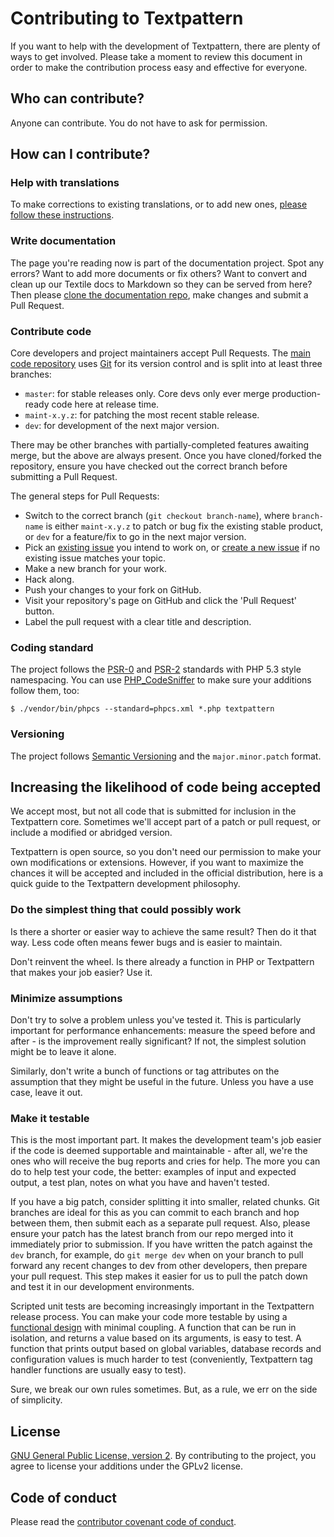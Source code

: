 # Contributing to Textpattern

If you want to help with the development of Textpattern, there are plenty of ways to get involved. Please take a moment to review this document in order to make the contribution process easy and effective for everyone.

## Who can contribute?

Anyone can contribute. You do not have to ask for permission.

## How can I contribute?

### Help with translations

To make corrections to existing translations, or to add new ones, [please follow these instructions](https://github.com/textpattern/textpacks/blob/master/README.md).

### Write documentation

The page you're reading now is part of the documentation project. Spot any errors? Want to add more documents or fix others? Want to convert and clean up our Textile docs to Markdown so they can be served from here? Then please [clone the documentation repo](https://github.com/textpattern/textpattern.github.io), make changes and submit a Pull Request.

### Contribute code

Core developers and project maintainers accept Pull Requests. The [main code repository](https://github.com/textpattern/textpattern) uses [Git](https://www.sitepoint.com/git-for-beginners/) for its version control and is split into at least three branches:

* `master`: for stable releases only. Core devs only ever merge production-ready code here at release time.
* `maint-x.y.z`: for patching the most recent stable release.
* `dev`: for development of the next major version.

There may be other branches with partially-completed features awaiting merge, but the above are always present. Once you have cloned/forked the repository, ensure you have checked out the correct branch before submitting a Pull Request.

The general steps for Pull Requests:

* Switch to the correct branch (`git checkout branch-name`), where `branch-name` is either `maint-x.y.z` to patch or bug fix the existing stable product, or `dev` for a feature/fix to go in the next major version.
* Pick an [existing issue](https://github.com/textpattern/textpattern/issues) you intend to work on, or [create a new issue](https://github.com/textpattern/textpattern/issues/new) if no existing issue matches your topic.
* Make a new branch for your work.
* Hack along.
* Push your changes to your fork on GitHub.
* Visit your repository's page on GitHub and click the 'Pull Request' button.
* Label the pull request with a clear title and description.

### Coding standard

The project follows the [PSR-0](https://github.com/php-fig/fig-standards/blob/master/accepted/PSR-0.md) and [PSR-2](https://github.com/php-fig/fig-standards/blob/master/accepted/PSR-2-coding-style-guide-meta.md) standards with PHP 5.3 style namespacing. You can use [PHP_CodeSniffer](https://github.com/squizlabs/PHP_CodeSniffer) to make sure your additions follow them, too:

~~~ ShellSession
$ ./vendor/bin/phpcs --standard=phpcs.xml *.php textpattern
~~~

### Versioning

The project follows [Semantic Versioning](http://semver.org/) and the `major.minor.patch` format.

## Increasing the likelihood of code being accepted

We accept most, but not all code that is submitted for inclusion in the Textpattern core. Sometimes we'll accept part of a patch or pull request, or include a modified or abridged version.

Textpattern is open source, so you don't need our permission to make your own modifications or extensions. However, if you want to maximize the chances it will be accepted and included in the official distribution, here is a quick guide to the Textpattern development philosophy.

### Do the simplest thing that could possibly work

Is there a shorter or easier way to achieve the same result? Then do it that way. Less code often means fewer bugs and is easier to maintain.

Don't reinvent the wheel. Is there already a function in PHP or Textpattern that makes your job easier? Use it.

### Minimize assumptions

Don't try to solve a problem unless you've tested it. This is particularly important for performance enhancements: measure the speed before and after - is the improvement really significant? If not, the simplest solution might be to leave it alone.

Similarly, don't write a bunch of functions or tag attributes on the assumption that they might be useful in the future. Unless you have a use case, leave it out.

### Make it testable

This is the most important part. It makes the development team's job easier if the code is deemed supportable and maintainable - after all, we're the ones who will receive the bug reports and cries for help. The more you can do to help test your code, the better: examples of input and expected output, a test plan, notes on what you have and haven't tested.

If you have a big patch, consider splitting it into smaller, related chunks. Git branches are ideal for this as you can commit to each branch and hop between them, then submit each as a separate pull request. Also, please ensure your patch has the latest branch from our repo merged into it immediately prior to submission. If you have written the patch against the `dev` branch, for example, do `git merge dev` when on your branch to pull forward any recent changes to dev from other developers, then prepare your pull request. This step makes it easier for us to pull the patch down and test it in our development environments.

Scripted unit tests are becoming increasingly important in the Textpattern release process. You can make your code more testable by using a [functional design](https://en.wikipedia.org/wiki/Functional_design) with minimal coupling. A function that can be run in isolation, and returns a value based on its arguments, is easy to test. A function that prints output based on global variables, database records and configuration values is much harder to test (conveniently, Textpattern tag handler functions are usually easy to test).

Sure, we break our own rules sometimes. But, as a rule, we err on the side of simplicity.

## License

[GNU General Public License, version 2](https://github.com/textpattern/textpattern/blob/master/LICENSE.txt). By contributing to the project, you agree to license your additions under the GPLv2 license.

## Code of conduct

Please read the [contributor covenant code of conduct](https://github.com/textpattern/textpattern/blob/dev/CODE_OF_CONDUCT.md).
